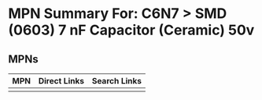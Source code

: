 



# MPN Summary For: C6N7 > SMD (0603) 7 nF Capacitor (Ceramic) 50v

## MPNs
  

|MPN|Direct Links|Search Links|
| :--- | :--- | :--- |
||||
